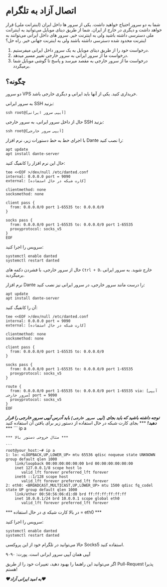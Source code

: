 # اتصال آزاد به تلگرام

شما به دو سرور  احتیاج خواهید داشت. یکی از سرور ها داخل ایران (اینترانت ملی) قرار خواهد داشت و دیگری در خارج از ایران. شما از طریق دیتای موبایل می‌توانید به اینترانت ملی دسترسی داشته باشید ولی به اینترنت خیر. سرور های داخل ایرانی می‌توانند به اینترنت محدود شده دسترسی داشته باشند ولی به اینترنت جهانی خیر. راه حل؟


1. درخواست خود را از طریق دیتای موبایل به یک سرور داخل ایرانی میفرستیم.
2. درخواست ما از سرور ایرانی به سرور خارجی تغییر مسیر میدهد.
3. درخواست ما از سرور خارجی به مقصد میرسد و پاسخ تا گوشی موبایل شما برمیگردد.


## چگونه؟

دو سرور VPS خریداری کنید. یکی از آنها باید ایرانی و دیگری خارجی باشد.

به سرور ایرانی SSH بزنید:

```
ssh root@[آیپی سرور ایرانی]
```

حال از داخل سرور ایرانی، به سرور خارجی SSH بزنید:

```
ssh root@[آیپی سرور خارجی]
```

با اجرای خط به خط دستورات زیر، نرم افزار Dante را نصب کنید:

```
apt update
apt install dante-server
```

حال این نرم افزار را کانفیگ کنید:

```
tee <<EOF >/dev/null /etc/danted.conf
internal: 0.0.0.0 port = 9090
external: [کارت شبکه در حال استفاده]

clientmethod: none
socksmethod: none

client pass {
  from: 0.0.0.0/0 port 1-65535 to: 0.0.0.0/0
}

socks pass {
  from: 0.0.0.0/0 port 1-65535 to: 0.0.0.0/0 port 1-65535
  proxyprotocol: socks_v5
}
EOF
```

سرویس را اجرا کنید:

```
systemctl enable danted
systemctl restart danted
```

حال از سرور خارجی، با فشردن دکمه های `Ctrl + D`، خارج شوید. به سرور ایرانی برمیگردید.

نرم افزار Dante را درست مانند سرور خارجی، در سرور ایرانی نیز نصب کنید:

```
apt update
apt install dante-server
```

آن را کانفیگ کنید:

```
tee <<EOF >/dev/null /etc/danted.conf
internal: 0.0.0.0 port = 9090
external: [کارت شبکه در حال استفاده]

clientmethod: none
socksmethod: none

client pass {
  from: 0.0.0.0/0 port 1-65535 to: 0.0.0.0/0
}

socks pass {
  from: 0.0.0.0/0 port 1-65535 to: 0.0.0.0/0 port 1-65535
  proxyprotocol: socks_v5
}

route {
  from: 0.0.0.0/0 port 1-65535 to: 0.0.0.0/0 port 1-65535 via: [آیپی سرور خارجی] port = 9090
  proxyprotocol: socks_v5
}
EOF
```

***توجه داشته باشید که باید بجای `[آیپی سرور خارجی]` باید آدرس آیپی سرور خارجی را قرار دهید!***
*** بجای کارت شبکه در حال استفاده از دستور زیر برای یافتن آن استفاده کنید ***
‍‍‍```
ip a
```
*** مثال خروجی دستور بالا ***

‍‍```
root@your_host:~# ip a
1: lo: <LOOPBACK,UP,LOWER_UP> mtu 65536 qdisc noqueue state UNKNOWN group default qlen 1000
    link/loopback 00:00:00:00:00:00 brd 00:00:00:00:00:00
    inet 127.0.0.1/8 scope host lo
       valid_lft forever preferred_lft forever
    inet6 ::1/128 scope host
       valid_lft forever preferred_lft forever
2: eth0: <BROADCAST,MULTICAST,UP,LOWER_UP> mtu 1500 qdisc fq_codel state UP group default qlen 1000
    link/ether 00:50:56:06:d1:d0 brd ff:ff:ff:ff:ff:ff
    inet 10.0.0.1/24 brd 10.0.0.1 scope global eth0
       valid_lft forever preferred_lft forever
```
*** در بالا کارت شیکه ی در حال استفاده = eth0 ***

سرویس را اجرا کنید:

```
systemctl enable danted
systemctl restart danted
```

حالا می‌توانید در تلگرام خود از این پروکسی Socks5 استفاده کنید.

آیپی همان آیپی سرور ایرانی است.
پورت: ۹۰۹۰

اگر می‌توانید این راهنما را بهبود دهید، تغییرات خود را از طریق Pull-Request پذیرا هستم!


***❤️به امید ایرانی آزاد❤️***
